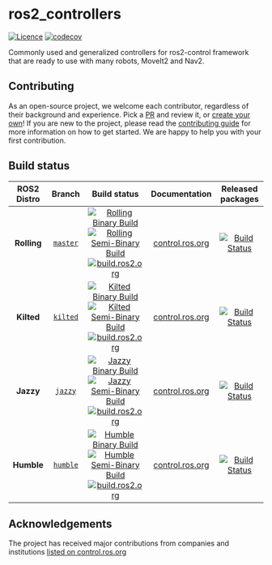 # ros2_controllers

[![Licence](https://img.shields.io/badge/License-Apache%202.0-blue.svg)](https://opensource.org/licenses/Apache-2.0)
[![codecov](https://codecov.io/gh/ros-controls/ros2_controllers/branch/humble/graph/badge.svg?token=KSdY0tsHm6)](https://codecov.io/gh/ros-controls/ros2_controllers/tree/humble)

Commonly used and generalized controllers for ros2-control framework that are ready to use with many robots, MoveIt2 and Nav2.

## Contributing

As an open-source project, we welcome each contributor, regardless of their background and experience. Pick a [PR](https://github.com/ros-controls/ros2_controllers/pulls) and review it, or [create your own](https://github.com/ros-controls/ros2_controllers/contribute)!
If you are new to the project, please read the [contributing guide](https://control.ros.org/rolling/doc/contributing/contributing.html) for more information on how to get started. We are happy to help you with your first contribution.

## Build status

ROS2 Distro | Branch | Build status | Documentation | Released packages
:---------: | :----: | :----------: | :-----------: | :---------------:
**Rolling** | [`master`](https://github.com/ros-controls/ros2_controllers/tree/master) | [![Rolling Binary Build](https://github.com/ros-controls/ros2_controllers/actions/workflows/rolling-binary-build.yml/badge.svg?branch=master)](https://github.com/ros-controls/ros2_controllers/actions/workflows/rolling-binary-build.yml?branch=master) <br> [![Rolling Semi-Binary Build](https://github.com/ros-controls/ros2_controllers/actions/workflows/rolling-semi-binary-build.yml/badge.svg?branch=master)](https://github.com/ros-controls/ros2_controllers/actions/workflows/rolling-semi-binary-build.yml?branch=master) <br> [![build.ros2.org](https://build.ros2.org/buildStatus/icon?job=Rdev__ros2_controllers__ubuntu_noble_amd64&subject=build.ros2.org)](https://build.ros2.org/job/Rdev__ros2_controllers__ubuntu_noble_amd64/) | [control.ros.org](https://control.ros.org/master/doc/ros2_controllers/doc/controllers_index.html) | [![Build Status](https://build.ros2.org/buildStatus/icon?job=Rbin_uN64__ros2_controllers__ubuntu_noble_amd64__binary)](https://build.ros2.org/job/Rbin_uN64__ros2_controllers__ubuntu_noble_amd64__binary/)
**Kilted** | [`kilted`](https://github.com/ros-controls/ros2_controllers/tree/kilted) | [![Kilted Binary Build](https://github.com/ros-controls/ros2_controllers/actions/workflows/kilted-binary-build.yml/badge.svg?branch=master)](https://github.com/ros-controls/ros2_controllers/actions/workflows/kilted-binary-build.yml?branch=master) <br> [![Kilted Semi-Binary Build](https://github.com/ros-controls/ros2_controllers/actions/workflows/kilted-semi-binary-build.yml/badge.svg?branch=master)](https://github.com/ros-controls/ros2_controllers/actions/workflows/kilted-semi-binary-build.yml?branch=master) <br> [![build.ros2.org](https://build.ros2.org/buildStatus/icon?job=Kdev__ros2_controllers__ubuntu_noble_amd64&subject=build.ros2.org)](https://build.ros2.org/job/Kdev__ros2_controllers__ubuntu_noble_amd64/) | [control.ros.org](https://control.ros.org/kilted/doc/ros2_controllers/doc/controllers_index.html) | [![Build Status](https://build.ros2.org/buildStatus/icon?job=Kbin_uN64__ros2_controllers__ubuntu_noble_amd64__binary)](https://build.ros2.org/job/Kbin_uN64__ros2_controllers__ubuntu_noble_amd64__binary/)
**Jazzy** | [`jazzy`](https://github.com/ros-controls/ros2_controllers/tree/jazzy) | [![Jazzy Binary Build](https://github.com/ros-controls/ros2_controllers/actions/workflows/jazzy-binary-build.yml/badge.svg?branch=master)](https://github.com/ros-controls/ros2_controllers/actions/workflows/jazzy-binary-build.yml?branch=master) <br> [![Jazzy Semi-Binary Build](https://github.com/ros-controls/ros2_controllers/actions/workflows/jazzy-semi-binary-build.yml/badge.svg?branch=master)](https://github.com/ros-controls/ros2_controllers/actions/workflows/jazzy-semi-binary-build.yml?branch=master) <br> [![build.ros2.org](https://build.ros2.org/buildStatus/icon?job=Jdev__ros2_controllers__ubuntu_noble_amd64&subject=build.ros2.org)](https://build.ros2.org/job/Jdev__ros2_controllers__ubuntu_noble_amd64/) | [control.ros.org](https://control.ros.org/jazzy/doc/ros2_controllers/doc/controllers_index.html) | [![Build Status](https://build.ros2.org/buildStatus/icon?job=Jbin_uN64__ros2_controllers__ubuntu_noble_amd64__binary)](https://build.ros2.org/job/Jbin_uN64__ros2_controllers__ubuntu_noble_amd64__binary/)
**Humble** | [`humble`](https://github.com/ros-controls/ros2_controllers/tree/humble) | [![Humble Binary Build](https://github.com/ros-controls/ros2_controllers/actions/workflows/humble-binary-build.yml/badge.svg?branch=master)](https://github.com/ros-controls/ros2_controllers/actions/workflows/humble-binary-build.yml?branch=master) <br> [![Humble Semi-Binary Build](https://github.com/ros-controls/ros2_controllers/actions/workflows/humble-semi-binary-build.yml/badge.svg?branch=master)](https://github.com/ros-controls/ros2_controllers/actions/workflows/humble-semi-binary-build.yml?branch=master) <br> [![build.ros2.org](https://build.ros2.org/buildStatus/icon?job=Hdev__ros2_controllers__ubuntu_jammy_amd64&subject=build.ros2.org)](https://build.ros2.org/job/Hdev__ros2_controllers__ubuntu_jammy_amd64/) | [control.ros.org](https://control.ros.org/humble/doc/ros2_controllers/doc/controllers_index.html) | [![Build Status](https://build.ros2.org/buildStatus/icon?job=Hbin_uJ64__ros2_controllers__ubuntu_jammy_amd64__binary)](https://build.ros2.org/job/Hbin_uJ64__ros2_controllers__ubuntu_jammy_amd64__binary/)

## Acknowledgements

The project has received major contributions from companies and institutions [listed on control.ros.org](https://control.ros.org/rolling/doc/acknowledgements/acknowledgements.html)
